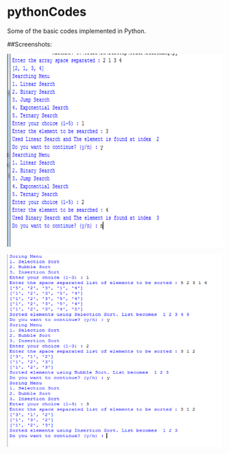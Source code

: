 # pythonCodes
Some of the basic codes implemented in Python.

##Screenshots:
<p>
  <kbd><img src="search.PNG" width="550" height="450"/></kbd>
</p>

<p>
  <kbd><img src="sort.PNG" width="500" height="450"/></kbd>
</p>

